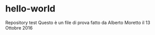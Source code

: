 # hello-world
Repository test
Questo è un  file di prova fatto da Alberto Moretto il 13 Ottobre 2016
